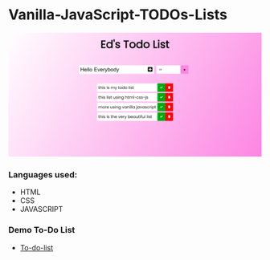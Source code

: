 # Vanilla-JavaScript-TODOs-Lists


<img src="https://github.com/rutvikgondaliya/Vanilla-JavaScript-TODOs-Lists/blob/main/Screenshot%20(1).png" width="1080" height="auto">

### Languages used:
* HTML
* CSS
* JAVASCRIPT

### Demo To-Do List
- [To-do-list](Vanilla-JavaScript-TODOs-Lists/index.html)
